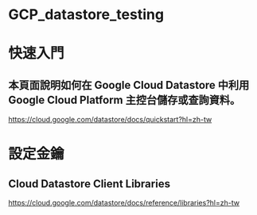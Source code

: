 # GCP_datastore_testing

# 快速入門
## 本頁面說明如何在 Google Cloud Datastore 中利用 Google Cloud Platform 主控台儲存或查詢資料。
https://cloud.google.com/datastore/docs/quickstart?hl=zh-tw


# 設定金鑰
## Cloud Datastore Client Libraries
https://cloud.google.com/datastore/docs/reference/libraries?hl=zh-tw
